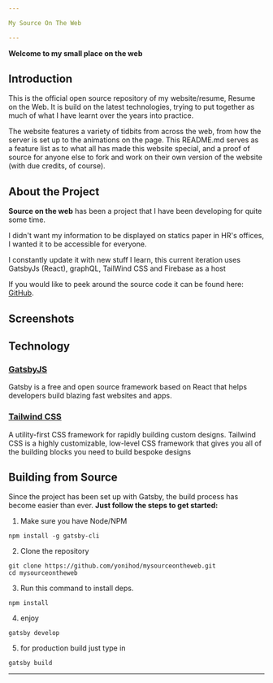 ```yaml
---

My Source On The Web

---
```


**Welcome to my small place on the web**

## Introduction

This is the official open source repository of my website/resume, Resume on the Web. It is build on the latest technologies, trying to put together as much of what I have learnt over the years into practice.

The website features a variety of tidbits from across the web, from how the server is set up to the animations on the page. This README.md serves as a feature list as to what all has made this website special, and a proof of source for anyone else to fork and work on their own version of the website (with due credits, of course).

## About the Project

**Source on the web** has been a project that I have been developing for quite some time.

I didn't want my information to be displayed on statics paper in HR's offices, I wanted it to be accessible for everyone.

I constantly update it with new stuff I learn, this current iteration uses GatsbyJs (React), graphQL, TailWind CSS and Firebase as a host 

If you would like to peek around the source code it can be found here: [GitHub](https://github.com/yonihod/mysourceontheweb).

## Screenshots


## Technology

### [GatsbyJS](https://www.gatsbyjs.org/)

Gatsby is a free and open source framework based on React that helps developers build blazing fast websites and apps.

### [Tailwind CSS](https://tailwindcss.com/)

A utility-first CSS framework for rapidly building custom designs. Tailwind CSS is a highly customizable, low-level CSS framework that gives you all of the building blocks you need to build bespoke designs

## Building from Source

Since the project has been set up with Gatsby, the build process has become easier than ever.
**Just follow the steps to get started:**

1. Make sure you have Node/NPM

```console
npm install -g gatsby-cli
```

2. Clone the repository

```console
git clone https://github.com/yonihod/mysourceontheweb.git
cd mysourceontheweb
```

3. Run this command to install deps.

```console
npm install
```

4. enjoy

```console
gatsby develop
```

5. for production build just type in

```console
gatsby build
```

---